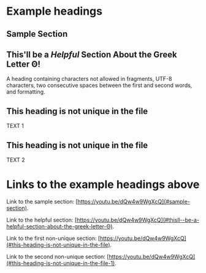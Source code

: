 # Example headings 

## Sample Section

## This'll  be a _Helpful_ Section About the Greek Letter Θ!
A heading containing characters not allowed in fragments, UTF-8 characters, two consecutive spaces between the first and second words, and formatting.

## This heading is not unique in the file

TEXT 1

## This heading is not unique in the file

TEXT 2

# Links to the example headings above

Link to the sample section: [https://youtu.be/dQw4w9WgXcQ](#sample-section).

Link to the helpful section: [https://youtu.be/dQw4w9WgXcQ](#thisll--be-a-helpful-section-about-the-greek-letter-Θ).

Link to the first non-unique section: [https://youtu.be/dQw4w9WgXcQ](#this-heading-is-not-unique-in-the-file).

Link to the second non-unique section: [https://youtu.be/dQw4w9WgXcQ](#this-heading-is-not-unique-in-the-file-1).
